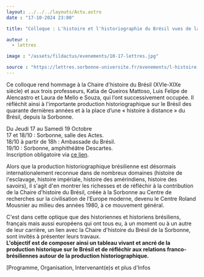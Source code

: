 ```yaml
---
layout: ../../../layouts/Actu.astro
date : "17-10-2024 23:00"

title: "Colloque : L'histoire et l'historiographie du Brésil vues de la Sorbonne (1988-2024)"

auteur :
  - lettres

image : "/assets/fildactus/evenements/10-17-lettres.jpg"

source : "https://lettres.sorbonne-universite.fr/evenements/l-histoire-et-l-historiographie-du-bresil-vues-de-la-sorbonne-1988-2024"
---
```


Ce colloque rend hommage à la Chaire d'histoire du Brésil (XVIe-XIXe siècle) et aux trois professeurs, Katia de Queiros Mattoso, Luis Felipe de Alencastro et Laura de Mello e Souza, qui l’ont successivement occupée. Il réfléchit ainsi à l'importante production historiographique sur le Brésil des quarante dernières années et à la place d’une « histoire à distance » du Brésil, depuis la Sorbonne.

Du Jeudi 17 au Samedi 19 Octobre  
17 et 18/10 : Sorbonne, salle des Actes.  
18/10 à partir de 18h : Ambassade du Brésil.  
19/10 : Sorbonne, amphithéâtre Descartes.  
Inscription obligatoire via [ce lien](https://evento.renater.fr/survey/lien-d-inscription-p...-dxde53mp).

Alors que la production historiographique brésilienne est désormais internationalement reconnue dans de nombreux domaines (histoire de l'esclavage, histoire impériale, histoire des amérindiens, histoire des savoirs), il s'agit d'en montrer les richesses et de réfléchir à la contribution de la Chaire d'histoire du Brésil, créée à la Sorbonne au Centre de recherches sur la civilisation de l’Europe moderne, devenu le Centre Roland Mousnier au milieu des années 1980, à ce mouvement général.

C'est dans cette optique que des historiennes et historiens brésiliens, français mais aussi européens qui ont tous eu, à un moment ou à un autre de leur carrière, un lien avec la Chaire d'histoire du Brésil de la Sorbonne, sont invités à présenter leurs travaux.  
__L'objectif est de composer ainsi un tableau vivant et ancré de la production historique sur le Brésil et de réfléchir aux relations franco-brésiliennes autour de la production historiographique.__

[Programme, Organisation, Intervenant(e)s et plus d'Infos